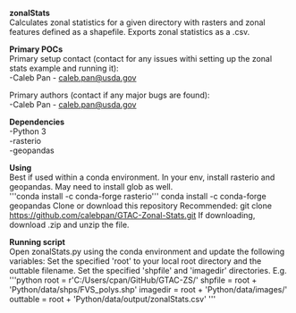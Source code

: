 **zonalStats**\
Calculates zonal statistics for a given directory with rasters and zonal features defined as a shapefile.
Exports zonal statistics as a .csv.

**Primary POCs**\
Primary setup contact (contact for any issues withi setting up the zonal stats example and running it):\
  -Caleb Pan - caleb.pan@usda.gov
 
 Primary authors (contact if any major bugs are found):\
  -Caleb Pan - caleb.pan@usda.gov
  
 **Dependencies**\
 -Python 3\
 -rasterio\
 -geopandas
 
 **Using**\
 Best if used within a conda environment. In your env, install rasterio and geopandas. May need to install glob as well.\
   '''conda install -c conda-forge rasterio'''
   conda install -c conda-forge geopandas
 Clone or download this repository
   Recommended: git clone https://github.com/calebpan/GTAC-Zonal-Stats.git
   If downloading, download .zip and unzip the file.
   
**Running script**\
  Open zonalStats.py using the conda environment and update the following variables:
      Set the specified 'root' to your local root directory and the outtable filename.
      Set the specified 'shpfile' and 'imagedir' directories.
        E.g.\
        '''python
            root = r'C:/Users/cpan/GitHub/GTAC-ZS/'
            shpfile = root + 'Python/data/shps/FVS_polys.shp'
            imagedir = root + 'Python/data/images/'
            outtable = root + 'Python/data/output/zonalStats.csv'
        '''
            
